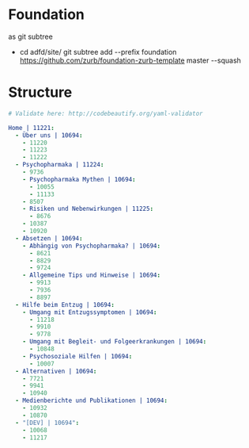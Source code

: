 # Foundation

as git subtree

* cd adfd/site/
git subtree add --prefix foundation https://github.com/zurb/foundation-zurb-template master --squash 

# Structure

```YAML
# Validate here: http://codebeautify.org/yaml-validator

Home | 11221:
  - Über uns | 10694:
    - 11220
    - 11223
    - 11222
  - Psychopharmaka | 11224:
    - 9736
    - Psychopharmaka Mythen | 10694:
      - 10055
      - 11133
    - 8507
    - Risiken und Nebenwirkungen | 11225:
      - 8676
    - 10387
    - 10920
  - Absetzen | 10694:
    - Abhängig von Psychopharmaka? | 10694:
      - 8621
      - 8829
      - 9724
    - Allgemeine Tips und Hinweise | 10694:
      - 9913
      - 7936
      - 8897
  - Hilfe beim Entzug | 10694:
    - Umgang mit Entzugssymptomen | 10694:
      - 11218
      - 9910
      - 9778
    - Umgang mit Begleit- und Folgeerkrankungen | 10694:
      - 10848
    - Psychosoziale Hilfen | 10694:
      - 10007
  - Alternativen | 10694:
    - 7721
    - 9941
    - 10940
  - Medienberichte und Publikationen | 10694:
    - 10932
    - 10870
  - "[DEV] | 10694":
    - 10068
    - 11217
```
